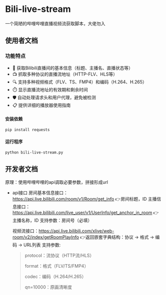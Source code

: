 # Bili-live-stream
一个简陋的哔哩哔哩直播视频流获取脚本，大佬勿入

## 使用者文档
### 功能特点

- 🚀 获取Bilibili直播间的基本信息（标题、主播名、直播状态等）
- 📺 抓取多种协议的直播流地址（HTTP-FLV、HLS等）
- 🔍 支持多种视频格式（FLV、TS、FMP4）和编码（H.264、H.265）
- ⏱️ 显示直播流地址的有效期和剩余时间
- 🛡️ 自动处理请求头和用户代理，避免被检测
- 📋 提供详细的播放器使用指南


#### 安装依赖
```bash
pip install requests
```
#### 运行程序
```bash
python bili-live-stream.py
```

## 开发者文档
原理：使用哔哩哔哩的api调取必要参数，拼接形成url
- api接口
  房间基本信息接口：https://api.live.bilibili.com/room/v1/Room/get_info                     👉房间标题，ID
  主播信息接口：https://api.live.bilibili.com/live_user/v1/UserInfo/get_anchor_in_room      👉主播名称，ID
  支持参数：房间号（必填）
  
  视频流接口：https://api.live.bilibili.com/xlive/web-room/v2/index/getRoomPlayInfo        👉返回嵌套字典结构：协议 -> 格式 -> 编码 -> URL列表
  支持参数:
  > protocol：流协议（HTTP流/HLS）
  > 
  > format：格式（FLV/TS/FMP4）
  > 
  > codec：编码（H.264/H.265）
  > 
  > qn=10000：原画清晰度
  
